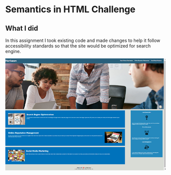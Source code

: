 # Semantics in HTML Challenge

## What I did
In this assignment I took existing code and made changes to help it follow accessibility standards so that the site would be optimized for search engine. 

![Alt text](image.png)